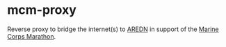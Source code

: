 # mcm-proxy
Reverse proxy to bridge the internet(s) to [AREDN](https://www.arednmesh.org/) in support of the [Marine Corps Marathon](https://www.marinemarathon.com/).
